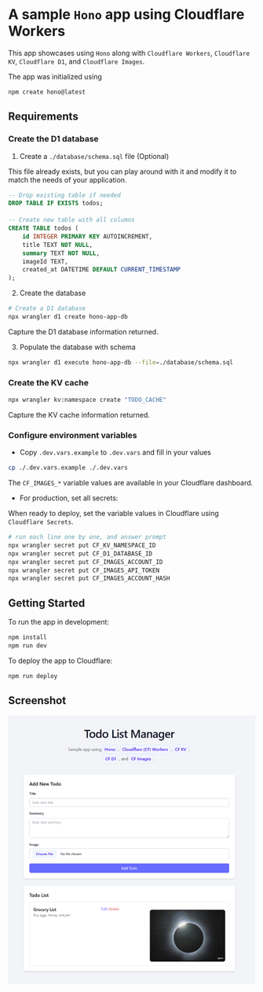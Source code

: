 # A sample `Hono` app using Cloudflare Workers

This app showcases using `Hono` along with `Cloudflare Workers`, `Cloudflare KV`, `Cloudflare D1`, and `Cloudflare Images`.

The app was initialized using

```bash
npm create hono@latest
```

## Requirements

### Create the D1 database

1. Create a `./database/schema.sql` file (Optional)

This file already exists, but you can play around with it and modify it to match the needs of your application.

```sql
-- Drop existing table if needed
DROP TABLE IF EXISTS todos;

-- Create new table with all columns
CREATE TABLE todos (
    id INTEGER PRIMARY KEY AUTOINCREMENT,
    title TEXT NOT NULL,
    summary TEXT NOT NULL,
    imageId TEXT,
    created_at DATETIME DEFAULT CURRENT_TIMESTAMP
);
```

2. Create the database

```bash
# Create a D1 database
npx wrangler d1 create hono-app-db 
```

Capture the D1 database information returned.

3. Populate the database with schema

```bash
npx wrangler d1 execute hono-app-db --file=./database/schema.sql
```

### Create the KV cache

```bash
npx wrangler kv:namespace create "TODO_CACHE"
```

Capture the KV cache information returned.

### Configure environment variables

- Copy `.dev.vars.example` to `.dev.vars` and fill in your values

```bash
cp ./.dev.vars.example ./.dev.vars
```

The `CF_IMAGES_*` variable values are available in your Cloudflare dashboard.

- For production, set all secrets:

When ready to deploy, set the variable values in Cloudflare using `Cloudflare Secrets`.

```bash
# run each line one by one, and answer prompt
npx wrangler secret put CF_KV_NAMESPACE_ID
npx wrangler secret put CF_D1_DATABASE_ID
npx wrangler secret put CF_IMAGES_ACCOUNT_ID
npx wrangler secret put CF_IMAGES_API_TOKEN
npx wrangler secret put CF_IMAGES_ACCOUNT_HASH
```

## Getting Started

To run the app in development:

```bash
npm install
npm run dev
```

To deploy the app to Cloudflare:

```bash
npm run deploy
```

## Screenshot

![Hono App Screenshot](./screenshot.png)
